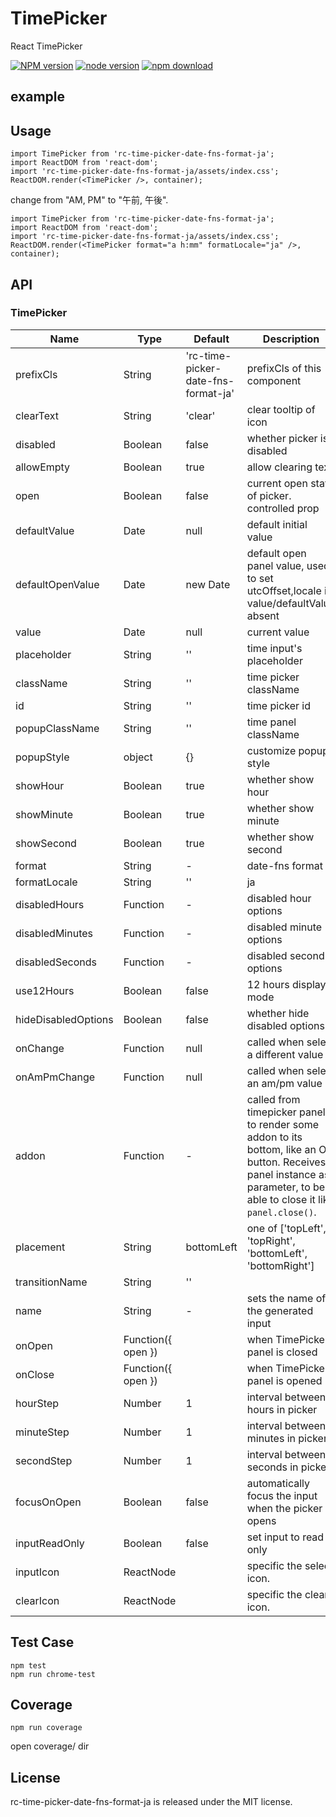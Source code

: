 # TimePicker

React TimePicker

[![NPM version][npm-image]][npm-url]
[![node version][node-image]][node-url]
[![npm download][download-image]][download-url]

[npm-image]: http://img.shields.io/npm/v/rc-time-picker-date-fns-format-ja.svg?style=flat-square
[npm-url]: http://npmjs.org/package/rc-time-picker-date-fns-format-ja
[node-image]: https://img.shields.io/badge/node.js-%3E=_4.0.0-green.svg?style=flat-square
[node-url]: http://nodejs.org/download/
[download-image]: https://img.shields.io/npm/dm/rc-time-picker-date-fns-format-ja.svg?style=flat-square
[download-url]: https://npmjs.org/package/rc-time-picker-date-fns-format-ja

example
--------
Usage
-----

```
import TimePicker from 'rc-time-picker-date-fns-format-ja';
import ReactDOM from 'react-dom';
import 'rc-time-picker-date-fns-format-ja/assets/index.css';
ReactDOM.render(<TimePicker />, container);
```

change from "AM, PM" to "午前, 午後".

```
import TimePicker from 'rc-time-picker-date-fns-format-ja';
import ReactDOM from 'react-dom';
import 'rc-time-picker-date-fns-format-ja/assets/index.css';
ReactDOM.render(<TimePicker format="a h:mm" formatLocale="ja" />, container);
```

API
---

### TimePicker

| Name                    | Type                              | Default | Description |
|-------------------------|-----------------------------------|---------|-------------|
| prefixCls               | String                            | 'rc-time-picker-date-fns-format-ja' | prefixCls of this component |
| clearText               | String                            | 'clear' | clear tooltip of icon |
| disabled                | Boolean                           | false   | whether picker is disabled |
| allowEmpty              | Boolean                           | true | allow clearing text |
| open                    | Boolean                           | false | current open state of picker. controlled prop |
| defaultValue            | Date                              | null | default initial value |
| defaultOpenValue        | Date                              | new Date | default open panel value, used to set utcOffset,locale if value/defaultValue absent |
| value                   | Date                              | null | current value |
| placeholder             | String                            | '' | time input's placeholder |
| className               | String                            | '' | time picker className |
| id                      | String                            | '' | time picker id |
| popupClassName          | String                            | '' | time panel className |
| popupStyle              | object                            | {} | customize popup style
| showHour                | Boolean                           | true | whether show hour | |
| showMinute              | Boolean                           | true | whether show minute |
| showSecond              | Boolean                           | true | whether show second |
| format                  | String                            | - | date-fns format |
| formatLocale            | String                            | '' | ja |
| disabledHours           | Function                          | - | disabled hour options |
| disabledMinutes         | Function                          | - | disabled minute options |
| disabledSeconds         | Function                          | - | disabled second options |
| use12Hours              | Boolean                           | false | 12 hours display mode |
| hideDisabledOptions     | Boolean                           | false | whether hide disabled options |
| onChange                | Function                          | null | called when select a different value |
| onAmPmChange            | Function                          | null | called when select an am/pm value |
| addon                   | Function                          | - | called from timepicker panel to render some addon to its bottom, like an OK button. Receives panel instance as parameter, to be able to close it like `panel.close()`.|
| placement               | String                            | bottomLeft | one of ['topLeft', 'topRight', 'bottomLeft', 'bottomRight'] |
| transitionName          | String                            | ''  |  |
| name                    | String                            | - | sets the name of the generated input |
| onOpen                  | Function({ open })                |   | when TimePicker panel is closed      |
| onClose                 | Function({ open })                |   | when TimePicker panel is opened      |
| hourStep                | Number                            | 1 | interval between hours in picker  |
| minuteStep              | Number                            | 1 | interval between minutes in picker  |
| secondStep              | Number                            | 1 | interval between seconds in picker  |
| focusOnOpen             | Boolean                           | false | automatically focus the input when the picker opens |
| inputReadOnly             | Boolean                           | false | set input to read only |
| inputIcon             | ReactNode                           |  | specific the select icon. |
| clearIcon             | ReactNode                           |  | specific the clear icon. |

## Test Case

```
npm test
npm run chrome-test
```

## Coverage

```
npm run coverage
```

open coverage/ dir

License
-------

rc-time-picker-date-fns-format-ja is released under the MIT license.
